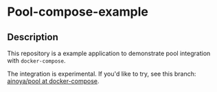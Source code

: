 Pool-compose-example
==========================

Description
------------

This repository is a example application to demonstrate pool integration with `docker-compose`.

The integration is experimental. If you'd like to try, see this branch: [ainoya/pool at docker-compose](https://github.com/ainoya/pool/tree/docker-compose).
